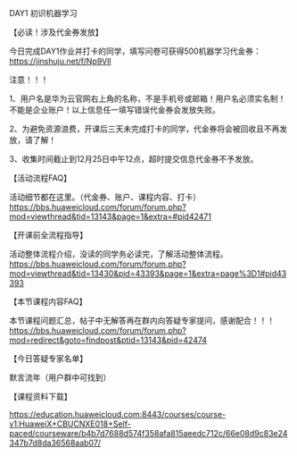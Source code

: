 DAY1 初识机器学习

【必读！涉及代金券发放】

今日完成DAY1作业并打卡的同学，填写问卷可获得500机器学习代金券：https://jinshuju.net/f/Np9Vll

注意！！！

1、用户名是华为云官网右上角的名称，不是手机号或邮箱！用户名必须实名制！不能是企业账户！以上信息任一填写错误代金券会发放失败。

2、为避免资源浪费，开课后三天未完成打卡的同学，代金券将会被回收且不再发放，请了解！

3、收集时间截止到12月25日中午12点，超时提交信息代金券不予发放。

【活动流程FAQ】

活动细节都在这里。（代金券、账户、课程内容、打卡）
https://bbs.huaweicloud.com/forum/forum.php?mod=viewthread&tid=13143&page=1&extra=#pid42471

【开课前全流程指导】

活动整体流程介绍，没读的同学务必读完，了解活动整体流程。
https://bbs.huaweicloud.com/forum/forum.php?mod=viewthread&tid=13430&pid=43393&page=1&extra=page%3D1#pid43393

【本节课程内容FAQ】

本节课程问题汇总，帖子中无解答再在群内向答疑专家提问，感谢配合！！！
https://bbs.huaweicloud.com/forum/forum.php?mod=redirect&goto=findpost&ptid=13143&pid=42474

【今日答疑专家名单】

默言流年（用户群中可找到）

【课程资料下载】

https://education.huaweicloud.com:8443/courses/course-v1:HuaweiX+CBUCNXE018+Self-paced/courseware/b4b7d7688d574f358afa815aeedc712c/66e08d9c83e24347b7d8da36568aab07/

